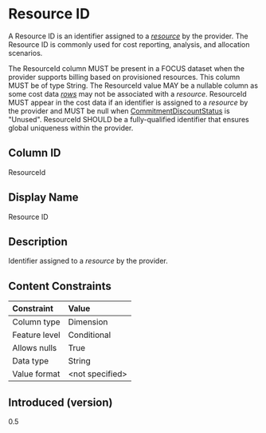 # Resource ID

A Resource ID is an identifier assigned to a [*resource*](#glossary:resource) by the provider. The Resource ID is commonly used for cost reporting, analysis, and allocation scenarios.

The ResourceId column MUST be present in a FOCUS dataset when the provider supports billing based on provisioned resources. This column MUST be of type String. The ResourceId value MAY be a nullable column as some cost data [*rows*](#glossary:row) may not be associated with a *resource*. ResourceId MUST appear in the cost data if an identifier is assigned to a *resource* by the provider and MUST be null when [CommitmentDiscountStatus](#commitmentdiscountstatus) is "Unused". ResourceId SHOULD be a fully-qualified identifier that ensures global uniqueness within the provider.

## Column ID

ResourceId

## Display Name

Resource ID

## Description

Identifier assigned to a *resource* by the provider.

## Content Constraints

| Constraint      | Value           |
|:----------------|:----------------|
| Column type     | Dimension       |
| Feature level   | Conditional     |
| Allows nulls    | True            |
| Data type       | String          |
| Value format    | \<not specified> |

## Introduced (version)

0.5
